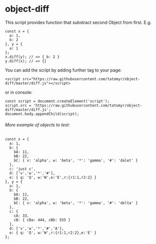 # object-diff
This script provides function that substract second Object from first. E.g. 
```
const x = { 
  a: 1, 
  b: 2 
}, y = { 
  a: 1 
};
x.diff(y); // => { b: 2 }
y.diff(x); // => {}
```
You can add the script by adding further tag to your page:
```
<script src="https://raw.githubusercontent.com/tatomyr/object-diff/master/diff.js"></script>
```
or in console:
```
const script = document.createElement('script');
script.src = 'https://raw.githubusercontent.com/tatomyr/object-diff/master/diff.js';
document.body.appendChild(script);
```
###### More example of objects to test:
```
const x = {
  a: 1,
  b: { 
	bA: 11, 
	bB: 22, 
	bC: { v: 'alpha', w: 'beta', '*': 'gamma', '#': 'dalet' } 
  },
  c: 'just c',
  d: ['v','w','*','#'],
  e: { q: 'Q', w:'W',e:'E',r:{r1:1,r2:2} }
}, y = {
  a: 1,
  b: { 
	bA: 11, 
	bB: 22, 
	bC: { v: 'alpha', w: 'beta', '*': 'gamma', '#': 'delta' } 
  },
  c: { 
    cA: 33, 
    cB: { cBa: 444, cBb: 555 } 
  },
  d: ['v','w','*','#','A'],
  e: { q: 'Q', w:'W',r:{r1:1,r2:2},e:'E' }
};
```
